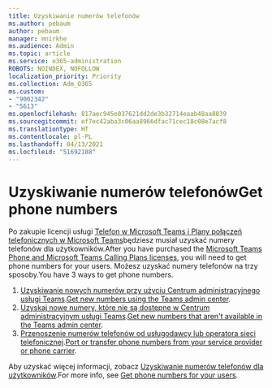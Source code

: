 ```yaml
---
title: Uzyskiwanie numerów telefonów
ms.author: pebaum
author: pebaum
manager: mnirkhe
ms.audience: Admin
ms.topic: article
ms.service: o365-administration
ROBOTS: NOINDEX, NOFOLLOW
localization_priority: Priority
ms.collection: Adm_O365
ms.custom:
- "9002342"
- "5613"
ms.openlocfilehash: 817aec945e037621dd2de3b32714eaab48aa8839
ms.sourcegitcommit: ef7ec42aba3c06aa8966dfac71cec18c08e7acf8
ms.translationtype: HT
ms.contentlocale: pl-PL
ms.lasthandoff: 04/13/2021
ms.locfileid: "51692188"
---
```

# <a name="get-phone-numbers"></a><span data-ttu-id="0a90c-102">Uzyskiwanie numerów telefonów</span><span class="sxs-lookup"><span data-stu-id="0a90c-102">Get phone numbers</span></span>

<span data-ttu-id="0a90c-103">Po zakupie licencji usługi [Telefon w Microsoft Teams i Plany połączeń telefonicznych w Microsoft Teams](https://docs.microsoft.com/MicrosoftTeams/setting-up-your-phone-system#step-2-buy-and-assign-phone-system-and-calling-plan-licenses)będziesz musiał uzyskać numery telefonów dla użytkowników.</span><span class="sxs-lookup"><span data-stu-id="0a90c-103">After you have purchased the [Microsoft Teams Phone and Microsoft Teams Calling Plans licenses](https://docs.microsoft.com/MicrosoftTeams/setting-up-your-phone-system#step-2-buy-and-assign-phone-system-and-calling-plan-licenses), you will need to get phone numbers for your users.</span></span> <span data-ttu-id="0a90c-104">Możesz uzyskać numery telefonów na trzy sposoby.</span><span class="sxs-lookup"><span data-stu-id="0a90c-104">You have 3 ways to get phone numbers.</span></span>

1. <span data-ttu-id="0a90c-105">[Uzyskiwanie nowych numerów przy użyciu Centrum administracyjnego usługi Teams](https://docs.microsoft.com/MicrosoftTeams/setting-up-your-phone-system#get-new-user-phone-numbers-using-the-teams-admin-center).</span><span class="sxs-lookup"><span data-stu-id="0a90c-105">[Get new numbers using the Teams admin center](https://docs.microsoft.com/MicrosoftTeams/setting-up-your-phone-system#get-new-user-phone-numbers-using-the-teams-admin-center).</span></span>
2. <span data-ttu-id="0a90c-106">[Uzyskaj nowe numery, które nie są dostępne w Centrum administracyjnym usługi Teams](https://docs.microsoft.com/MicrosoftTeams/setting-up-your-phone-system#get-new-numbers-that-arent-available-in-the-teams-admin-center).</span><span class="sxs-lookup"><span data-stu-id="0a90c-106">[Get new numbers that aren't available in the Teams admin center](https://docs.microsoft.com/MicrosoftTeams/setting-up-your-phone-system#get-new-numbers-that-arent-available-in-the-teams-admin-center).</span></span>
3. <span data-ttu-id="0a90c-107">[Przenoszenie numerów telefonów od usługodawcy lub operatora sieci telefonicznej](https://docs.microsoft.com/MicrosoftTeams/setting-up-your-phone-system#port-or-transfer-phone-numbers-from-your-service-provider-or-phone-carrier).</span><span class="sxs-lookup"><span data-stu-id="0a90c-107">[Port or transfer phone numbers from your service provider or phone carrier](https://docs.microsoft.com/MicrosoftTeams/setting-up-your-phone-system#port-or-transfer-phone-numbers-from-your-service-provider-or-phone-carrier).</span></span>

<span data-ttu-id="0a90c-108">Aby uzyskać więcej informacji, zobacz [Uzyskiwanie numerów telefonów dla użytkowników](https://docs.microsoft.com/MicrosoftTeams/setting-up-your-phone-system#port-or-transfer-phone-numbers-from-your-service-provider-or-phone-carrier).</span><span class="sxs-lookup"><span data-stu-id="0a90c-108">For more info, see [Get phone numbers for your users](https://docs.microsoft.com/MicrosoftTeams/setting-up-your-phone-system#port-or-transfer-phone-numbers-from-your-service-provider-or-phone-carrier).</span></span>
